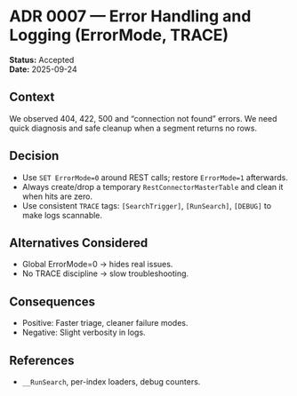 # ADR 0007 — Error Handling and Logging (ErrorMode, TRACE)

**Status:** Accepted  
**Date:** 2025-09-24

## Context
We observed 404, 422, 500 and “connection not found” errors. We need quick diagnosis and safe cleanup when a segment returns no rows.

## Decision
- Use `SET ErrorMode=0` around REST calls; restore `ErrorMode=1` afterwards.
- Always create/drop a temporary `RestConnectorMasterTable` and clean it when hits are zero.
- Use consistent `TRACE` tags: `[SearchTrigger]`, `[RunSearch]`, `[DEBUG]` to make logs scannable.

## Alternatives Considered
- Global ErrorMode=0 → hides real issues.
- No TRACE discipline → slow troubleshooting.

## Consequences
- Positive: Faster triage, cleaner failure modes.
- Negative: Slight verbosity in logs.

## References
- `__RunSearch`, per-index loaders, debug counters.

